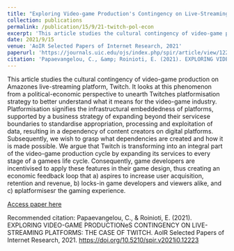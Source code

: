 ```yaml
---
title: "Exploring Video-game Production's Contingency on Live-Streaming Platforms: The Case of Twitch"
collection: publications
permalink: /publication/15/9/21-twitch-pol-econ
excerpt: 'This article studies the cultural contingency of video-game production on Amazonеs live-streaming platform, Twitch. It looks at this phenomenon from a political-economic perspective to unearth Twitchеs platformisation strategy to better understand what it means for the video-game industry. Platformisation signifies the infrastructural embeddedness of platforms, supported by a business strategy of expanding beyond their servicesе boundaries to standardise appropriation, processing and exploitation of data, resulting in a dependency of content creators on digital platforms. Subsequently, we wish to grasp what dependencies are created and how it is made possible. We argue that Twitch is transforming into an integral part of the video-game production cycle by expanding its services to every stage of a gameеs life cycle. Consequently, game developers are incentivised to apply these features in their game design, thus creating an economic feedback loop that a) aspires to increase user acquisition, retention and revenue, b) locks-in game developers and viewers alike, and c) вplatformisesг the gaming experience.'
date: 2021/9/15
venue: 'AoIR Selected Papers of Internet Research, 2021'
paperurl: 'https://journals.uic.edu/ojs/index.php/spir/article/view/12223'
citation: 'Papaevangelou, C., &amp; Roinioti, E. (2021). EXPLORING VIDEO-GAME PRODUCTIONеS CONTINGENCY ON LIVE-STREAMING PLATFORMS: THE CASE OF TWITCH. AoIR Selected Papers of Internet Research, 2021. https://doi.org/10.5210/spir.v2021i0.12223'
---
```

This article studies the cultural contingency of video-game production on Amazonеs live-streaming platform, Twitch. It looks at this phenomenon from a political-economic perspective to unearth Twitchеs platformisation strategy to better understand what it means for the video-game industry. Platformisation signifies the infrastructural embeddedness of platforms, supported by a business strategy of expanding beyond their servicesе boundaries to standardise appropriation, processing and exploitation of data, resulting in a dependency of content creators on digital platforms. Subsequently, we wish to grasp what dependencies are created and how it is made possible. We argue that Twitch is transforming into an integral part of the video-game production cycle by expanding its services to every stage of a gameеs life cycle. Consequently, game developers are incentivised to apply these features in their game design, thus creating an economic feedback loop that a) aspires to increase user acquisition, retention and revenue, b) locks-in game developers and viewers alike, and c) вplatformisesг the gaming experience.

[Access paper here](https://journals.uic.edu/ojs/index.php/spir/article/view/12223)

Recommended citation: Papaevangelou, C., & Roinioti, E. (2021). EXPLORING VIDEO-GAME PRODUCTIONеS CONTINGENCY ON LIVE-STREAMING PLATFORMS: THE CASE OF TWITCH. AoIR Selected Papers of Internet Research, 2021. https://doi.org/10.5210/spir.v2021i0.12223